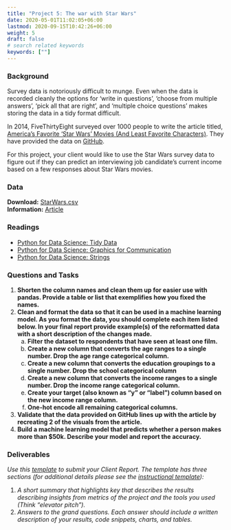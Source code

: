 ```yaml
---
title: "Project 5: The war with Star Wars"
date: 2020-05-01T11:02:05+06:00
lastmod: 2020-09-15T10:42:26+06:00
weight: 5
draft: false
# search related keywords
keywords: [""]
---
```


### Background


Survey data is notoriously difficult to munge.  Even when the data is recorded cleanly the options for ‘write in questions’, ‘choose from multiple answers’, ‘pick all that are right’, and ‘multiple choice questions’ makes storing the data in a tidy format difficult.

In 2014, FiveThirtyEight surveyed over 1000 people to write the article titled, [America’s Favorite ‘Star Wars’ Movies (And Least Favorite Characters)](https://fivethirtyeight.com/features/americas-favorite-star-wars-movies-and-least-favorite-characters/). They have provided the data on [GitHub](https://github.com/fivethirtyeight/data/tree/master/star-wars-survey). 

For this project, your client would like to use the Star Wars survey data to figure out if they can predict an interviewing job candidate’s current income based on a few responses about Star Wars movies.  

### Data

__Download:__ [StarWars.csv](https://github.com/fivethirtyeight/data/raw/master/star-wars-survey/StarWars.csv)   
__Information:__ [Article](https://fivethirtyeight.com/features/americas-favorite-star-wars-movies-and-least-favorite-characters/)


### Readings

* [Python for Data Science: Tidy Data](https://byuidatascience.github.io/python4ds/tidy-data.html)
* [Python for Data Science: Graphics for Communication](https://byuidatascience.github.io/python4ds/graphics-for-communication.html)
* [Python for Data Science: Strings](https://byuidatascience.github.io/python4ds/strings.html)

### Questions and Tasks

1. __Shorten the column names and clean them up for easier use with pandas. Provide a table or list that exemplifies how you fixed the names.__
2. __Clean and format the data so that it can be used in a machine learning model. As you format the data, you should complete each item listed below. In your final report provide example(s) of the reformatted data with a short description of the changes made.__
    <ol type="a">
        <li><b>Filter the dataset to respondents that have seen at least one film.</b></li>
        <li><b>Create a new column that converts the age ranges to a single number. Drop the age range categorical column.</b></li>
        <li><b>Create a new column that converts the education groupings to a single number. Drop the school categorical column</b></li>
        <li><b>Create a new column that converts the income ranges to a single number. Drop the income range categorical column.</b></li>
        <li><b>Create your target (also known as “y” or “label”) column based on the new income range column.</b></li>
        <li><b>One-hot encode all remaining categorical columns.</b></li>
    </ol>
3. __Validate that the data provided on GitHub lines up with the article by recreating 2 of the visuals from the article.__
5. __Build a machine learning model that predicts whether a person makes more than $50k. Describe your model and report the accuracy.__


### Deliverables

_Use this [template](../../template/ds250_project_template_clean.qmd) to submit your Client Report. The template has three sections (for additional details please see the [instructional template](../../template/ds250_project_template.qmd)):_

1. _A short summary that highlights key that describes the results describing insights from  metrics  of the project and the tools you used (Think “elevator pitch”)._
2. _Answers to the grand questions. Each answer should include a written description of your results, code snippets, charts, and tables._
